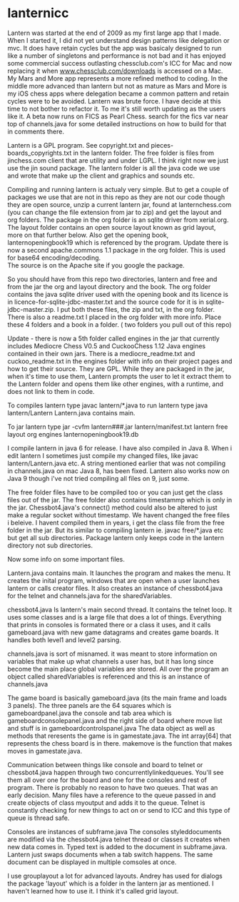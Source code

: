# lanternicc

Lantern was started at the end of 2009 as my first large app that I made. When I started it, I did not yet understand design patterns like delegation or mvc. It does have retain cycles but the app was basicaly designed to run like a number of singletons and performance is not bad and it has enjoyed some commercial success outlasting chessclub.com's ICC for Mac and now replacing it when www.chessclub.com/downloads is accessed on a Mac. My Mars and More app represents a more refined method to coding. In the middle more advanced than lantern but not as mature as Mars and More is my iOS chess apps where delegation became a common pattern and retain cycles were to be avoided.  Lantern was brute force. I have decide at this time to not bother to refactor it.  To me it's still worth updating as the users like it. A beta now runs on FICS as Pearl Chess. search for the fics var near top of channels.java for some detailed instructions on how to build for that in comments there. 

Lantern is a GPL program.  See copyright.txt and pieces-boards_copyrights.txt in the lantern folder.
The free folder is files from jinchess.com client that are utility and under LGPL.
I think right now we just use the jin sound package.
The lantern folder is all the java code we use and wrote that make up the client and graphics and sounds etc. 

Compiling and running lantern is actualy very simple.  But to get a couple of packages we use that are not in this repo 
as they are not our code though they are open source,  unzip a current lantern jar, found at lanternchess.com
(you can change the file extension from jar to zip)
and get the layout and org folders. The package in the org folder is an sqlite driver from xerial.org. The layout folder contains an open source  layout known as grid layout, more on that further below.  Also get the opening book, lanternopeningbook19 which is referenced  by the program. Update there is now a second
apache.commons 1.1 package in the org folder.  This is used for base64 encoding/decoding.  
The source is on the Apache site if you google the package. 

So you should have from this repo two directories, lantern and free and from the jar the org and layout
directory and the book. The org folder contains the java sqlite driver used with the opening
book and its licence is in licence-for-sqlite-jdbc-master.txt and the source code for it is
in sqlite-jdbc-master.zip. I put both these files, the zip and txt, in the org folder. 
 There is also a readme.txt I placed in the org folder with more info.  Place these 4 folders and a book in a folder.  ( two folders you pull out of this repo)

Update - there is now a 5th folder called engines in the jar that currently includes Mediocre Chess
V0.5 and CuckooChess 1.12  Java engines contained in their own jars.  There is a mediocre_readme.txt and cuckoo_readme.txt
in the engines folder with info on their project pages and how to get their source. They are GPL. While they are
packaged in the jar, when it's time to use them, Lantern prompts the user to let it extract them to the Lantern folder and opens them like other engines, with a runtime, and does not link to them in code. 

To compiles lantern type javac lantern/*.java
to run lantern type java lantern/Lantern      Lantern.java contains main.

To jar lantern type jar -cvfm lantern###.jar lantern/manifest.txt lantern free layout org engines lanternopeningbook19.db

I compile lantern in java 6 for release.  I have also compiled in Java 8.  When i edit lantern I sometimes just compile 
my changed files, like javac lantern/Lantern.java etc. A string mentioned earlier that was not compiling in channels.java
on mac Java 8, has been fixed. Lantern also works now on Java 9 though i've not tried compiling all files on 9, just some.

The free folder files have to be compiled too or you can just get the class files out of the jar. The free
folder also contains timestammp which is only in the jar. Chessbot4.java's connect() method could also
be altered to just make a regular socket without timestamp. We havent changed the free files i beleive.
I havent compiled them in years, i get the class file from the free folder in the jar.
But its similar to compiling lantern ie. javac free/*.java etc 
but get all sub directories.  Package lantern only keeps code in the lantern directory not sub directories. 

Now some info on some important files.

Lantern.java contains main.  It launches the program and makes the menu.  It creates the inital program,
windows that are open when a user launches lantern or calls creator files.  It also creates an instance of chessbot4.java for the telnet and channels.java for the sharedVariables. 

chessbot4.java Is lantern's main second thread. It contains the telnet loop. It  uses some classes and is
a large file  that does a lot of things. Everything that prints in consoles is formated there or a class it uses, and it calls gameboard.java with new game datagrams and creates game boards.  It handles both level1 and level2 parsing. 

channels.java is sort of misnamed. it was meant to store information on variables that make up what channels 
a user has, but it has long since become the main place global variables are stored. 
All over the program an object called sharedVariables is referenced and this is an instance of channels.java

The game board is basically gameboard.java (its the main frame and loads 3 panels). 
The three panels are the 64 squares which is gameboardpanel.java    the console and tab area which is
gameboardconsolepanel.java and the right side of board where move list and stuff is in gameboardcontrolspanel.java
The data object as well as methods that reresents the game is in gamestate.java. The int array[64] that represents the chess board is in there. makemove is the function that makes moves in gamestate.java.  

Communication between things like console and board to telnet or chessbot4.java happen through two 
concurrentlylinkedqueues.  You'll see them all over one for the board and one for the consoles and rest of program. There is probably no reason to have two queues. That was an early decision.
Many files have a reference to the queue passed in and create objects of class myoutput and adds it to 
the queue. Telnet is constantly checking for new things to act on or send to ICC and this type of queue is 
thread safe.

Consoles are instances of subframe.java The consoles styleddocuments are modified via the chessbot4.java telnet thread or classes it creates when new data comes in.  Typed text is added to the document in subframe.java.  Lantern just swaps 
documents when a tab switch happens.  The same document can be displayed in multiple comsoles at once. 


I use grouplayout a lot for advanced layouts. Andrey has used for dialogs the package 'layout' which is a folder 
in the lantern jar as mentioned. I haven't learned how to use it. I think it's called grid layout.
